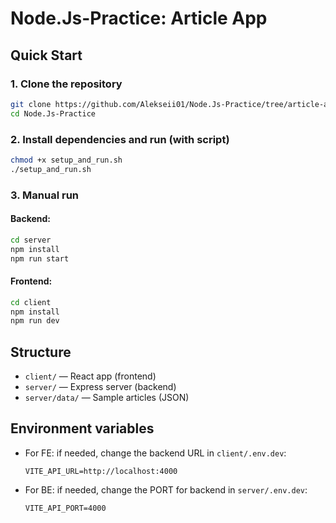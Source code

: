 
# Node.Js-Practice: Article App

## Quick Start

### 1. Clone the repository
```sh
git clone https://github.com/Alekseii01/Node.Js-Practice/tree/article-app
cd Node.Js-Practice
```

### 2. Install dependencies and run (with script)
```sh
chmod +x setup_and_run.sh
./setup_and_run.sh
```

### 3. Manual run
#### Backend:
```sh
cd server
npm install
npm run start
```

#### Frontend:
```sh
cd client
npm install
npm run dev
```

## Structure
- `client/` — React app (frontend)
- `server/` — Express server (backend)
- `server/data/` — Sample articles (JSON)

## Environment variables
- For FE: if needed, change the backend URL in `client/.env.dev`:
  ```
  VITE_API_URL=http://localhost:4000
  ```
- For BE: if needed, change the PORT for backend in `server/.env.dev`:
  ```
  VITE_API_PORT=4000
  ```
